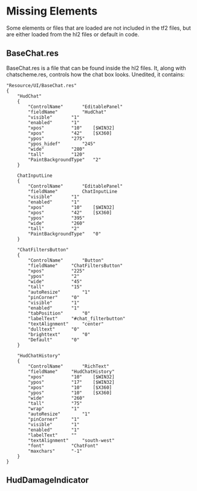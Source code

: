 # Missing Elements

Some elements or files that are loaded are not included in the tf2 files, but are either loaded from the hl2 files or default in code.

## BaseChat.res

BaseChat.res is a file that can be found inside the hl2 files. It, along with chatscheme.res, controls how the chat box looks. Unedited, it contains:
```
"Resource/UI/BaseChat.res"
{
	"HudChat"
	{
		"ControlName"		"EditablePanel"
		"fieldName" 		"HudChat"
		"visible" 		"1"
		"enabled" 		"1"
		"xpos"			"10"	[$WIN32]
		"xpos"			"42"	[$X360]
		"ypos"			"275"
		"ypos_hidef"		"245"
		"wide"	 		"280"
		"tall"	 		"120"
		"PaintBackgroundType"	"2"
	}

	ChatInputLine
	{
		"ControlName"		"EditablePanel"
		"fieldName" 		ChatInputLine
		"visible" 		"1"
		"enabled" 		"1"
		"xpos"			"10"	[$WIN32]
		"xpos"			"42"	[$X360]
		"ypos"			"395"
		"wide"	 		"260"
		"tall"	 		"2"
		"PaintBackgroundType"	"0"
	}

	"ChatFiltersButton"
	{
		"ControlName"		"Button"
		"fieldName"		"ChatFiltersButton"
		"xpos"			"225"
		"ypos"			"2"
		"wide"			"45"
		"tall"			"15"
		"autoResize"		"1"
		"pinCorner"		"0"
		"visible"		"1"
		"enabled"		"1"
		"tabPosition"		"0"
		"labelText"		"#chat_filterbutton"
		"textAlignment"		"center"
		"dulltext"		"0"
		"brighttext"		"0"
		"Default"		"0"		
	}

	"HudChatHistory"
	{
		"ControlName"		"RichText"
		"fieldName"		"HudChatHistory"
		"xpos"			"10"	[$WIN32]
		"ypos"			"17"	[$WIN32]
		"xpos"			"10"	[$X360]
		"ypos"			"10"	[$X360]
		"wide"	 		"260"
		"tall"			"75"
		"wrap"			"1"
		"autoResize"		"1"
		"pinCorner"		"1"
		"visible"		"1"
		"enabled"		"1"
		"labelText"		""
		"textAlignment"		"south-west"
		"font"			"ChatFont"
		"maxchars"		"-1"
	}
}
```

## HudDamageIndicator